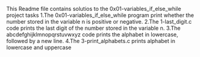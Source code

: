 This Readme file contains solutios to the 0x01-variables_if_else_while project tasks
1.The 0x01-variables_if_else_while program print whether the number stored in the variable n is positive or negative.
2.The 1-last_digit.c code prints the last digit of the number stored in the variable n.
3.The abcdefghijklmnopqrstuvwxyz code prints the alphabet in lowercase, followed by a new line.
4.The 3-print_alphabets.c prints alphabet in lowercase and uppercase
